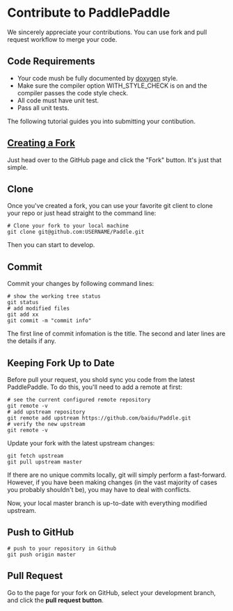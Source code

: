# Contribute to PaddlePaddle

We sincerely appreciate your contributions. You can use fork and pull request
workflow to merge your code. 
 
## Code Requirements
- Your code mush be fully documented by
  [doxygen](http://www.stack.nl/~dimitri/doxygen/) style.
- Make sure the compiler option WITH\_STYLE\_CHECK is on and the compiler
  passes the code style check.
- All code must have unit test.
- Pass all unit tests.

The following tutorial guides you into submitting your contibution.
 
## [Creating a Fork](https://help.github.com/articles/fork-a-repo/)
 
Just head over to the GitHub page and click the "Fork" button.
It's just that simple. 

## Clone

Once you've created a fork, you can use your favorite git client to clone your
repo or just head straight to the command line:
 
```shell
# Clone your fork to your local machine
git clone git@github.com:USERNAME/Paddle.git
```
Then you can start to develop. 

## Commit

Commit your changes by following command lines:

```shell
# show the working tree status
git status
# add modified files
git add xx
git commit -m "commit info"
```
The first line of commit infomation is the title. The second and later lines
are the details if any.

## Keeping Fork Up to Date

Before pull your request, you shold sync you code from the latest PaddlePaddle.
To do this, you'll need to add a remote at first:

```shell
# see the current configured remote repository
git remote -v
# add upstream repository
git remote add upstream https://github.com/baidu/Paddle.git
# verify the new upstream
git remote -v
```

Update your fork with the latest upstream changes:

```shell
git fetch upstream
git pull upstream master
```

If there are no unique commits locally, git will simply perform a fast-forward.
However, if you have been making changes (in the vast majority of cases you
probably shouldn't be), you may have to deal with conflicts. 

Now, your local master branch is up-to-date with everything modified upstream.

## Push to GitHub

```shell
# push to your repository in Github
git push origin master
```

## Pull Request

Go to the page for your fork on GitHub, select your development branch,
and click the **pull request button**.
